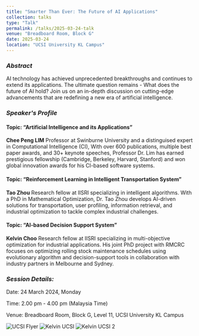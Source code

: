 ```yaml
---
title: "Smarter Than Ever: The Future of AI Applications"
collection: talks
type: "Talk"
permalink: /talks/2025-03-24-talk
venue: "Breadboard Room, Block G"
date: 2025-03-24
location: "UCSI University KL Campus"
---
```


### *Abstract*
AI technology has achieved unprecedented breakthroughs and continues to extend its applications. The ultimate question remains - What does the future of AI hold? Join us on an in-depth discussion on cutting-edge advancements that are redefining a new era of artificial intelligence.

### *Speaker's Profile*
#### Topic: “Artificial Intelligence and its Applications”
**Chee Peng LIM** Professor at Swinburne University and a distinguised expert in Computational Intelligence (CI), With over 600 publications, multiple best paper awards, and 30+ keynote speeches, Professor Dr. Lim has earned prestigious fellowship (Cambridge, Berkeley, Harvard, Stanford) and won global innovation awards for his CI-based software systems.

#### Topic: “Reinforcement Learning in Intelligent Transportation System”
**Tao Zhou** Research fellow at IISRI specializing in intelligent algorithms. With a PhD in Mathematical Optimization, Dr. Tao Zhou develops AI-driven solutions for transportation, user profiling, information retrieval, and industrial optimization to tackle complex industrial challenges.

#### Topic: “AI-based Decision Support System”
**Kelvin Choo** Research fellow at IISRI specializing in multi-objective optimization for industrial applications. His joint PhD project with RMCRC focuses on optimizing rolling stock maintenance schedules using evolutionary algorithm and decision-support tools in collaboration with industry partners in Melbourne and Sydney.

### *Session Details:*
Date: 24 March 2024, Monday

Time: 2.00 pm - 4.00 pm (Malaysia Time)

Venue: Breadboard Room, Block G, Level 11, UCSI University KL Campus

![UCSI Flyer](https://kelza23.github.io/images/UCSI_flyer.jpg)
![Kelvin UCSI](https://kelza23.github.io/images/UCSI_Kelvin_1.jpg)
![Kelvin UCSI 2](https://kelza23.github.io/images/UCSI_Kelvin_2.jpg)